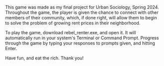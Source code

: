 This game was made as my final project for Urban Sociology, Spring 2024.
Throughout the game, the player is given the chance to connect with other members of their community, which, if done right, will allow them to begin to solve the problem of growing rent prices in their neighborhood.

To play the game, download rebel_renter.exe, and open it. It will automatically run in your system's Terminal or Command Prompt. Progress through the game by typing your responses to prompts given, and hitting Enter.

Have fun, and eat the rich.
Thank you!
